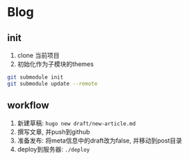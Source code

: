 # Blog

## init

1. clone 当前项目
2. 初始化作为子模块的themes

```bash
git submodule init
git submodule update --remote
```

## workflow

1. 新建草稿: `hugo new draft/new-article.md`
2. 撰写文章, 并push到github
3. 准备发布: 将meta信息中的draft改为false, 并移动到post目录
4. deploy到服务器: `./deploy`
